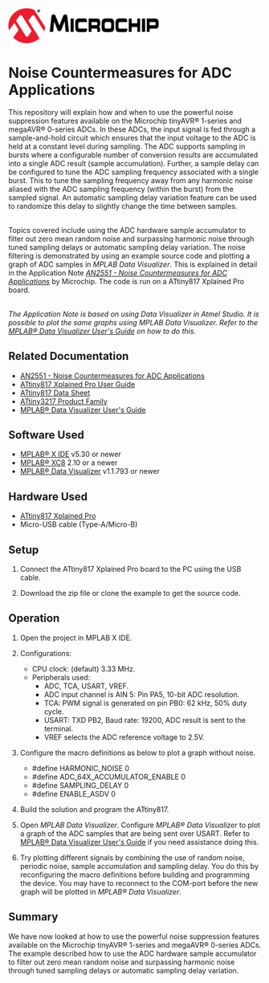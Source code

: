 <!-- Please do not change this html logo with link -->
<a href="https://www.microchip.com" rel="nofollow"><img src="images/microchip.png" alt="MCHP" width="300"/></a>

# Noise Countermeasures for ADC Applications

This repository will explain how and when to use the powerful noise suppression features available on the Microchip tinyAVR® 1-series and megaAVR® 0-series ADCs. In these ADCs, the input signal is fed through a sample-and-hold circuit which ensures that the input voltage to the ADC is held at a constant level during sampling. The ADC supports sampling in bursts where a configurable number of conversion results are accumulated into a single ADC result (sample accumulation). Further, a sample delay can be configured to tune the ADC sampling frequency associated with a single burst. This to tune the sampling frequency away from any harmonic noise aliased with the ADC sampling frequency (within the burst) from the sampled signal. An automatic sampling delay variation feature can be used to randomize this delay to slightly change the time between samples.

<br/> Topics covered include using the ADC hardware sample accumulator to filter out zero mean random noise and surpassing harmonic noise through tuned sampling delays or automatic sampling delay variation. The noise filtering is demonstrated by using an example source code and plotting a graph of ADC samples in *MPLAB Data Visualizer*. This is explained in detail in the Application Note [*AN2551 - Noise Countermeasures for ADC Applications*](www.microchip.com/DS00002551) by Microchip. The code is run on a ATtiny817 Xplained Pro board. 

<br/>*The Application Note is based on using Data Visualizer in Atmel Studio. It is possible to plot the same graphs using MPLAB Data Visualizer. Refer to the [MPLAB® Data Visualizer User's Guide](www.microchip.com/DS-50003001) on how to do this.*

## Related Documentation

- [AN2551 - Noise Countermeasures for ADC Applications](www.microchip.com/DS00002551)
- [ATtiny817 Xplained Pro User Guide](www.microchip.com/DS50002684)
- [ATtiny817 Data Sheet](www.microchip.com/DS40001901)
- [ATtiny3217 Product Family](https://www.microchip.com/design-centers/8-bit/avr-mcus/device-selection/attiny3217y)
- [MPLAB® Data Visualizer User's Guide](www.microchip.com/DS-50003001)

## Software Used

- [MPLAB® X IDE](http://www.microchip.com/mplab/mplab-x-ide) v5.30 or newer
- [MPLAB® XC8](http://www.microchip.com/mplab/compilers) 2.10 or a newer
- [MPLAB® Data Visualizer](https://gallery.microchip.com/packages/MPLAB-Data-Visualizer-Standalone(Windows)/) v1.1.793 or newer

## Hardware Used

- [ATtiny817 Xplained Pro](https://www.microchip.com/DevelopmentTools/ProductDetails/attiny817-xpro)
- Micro-USB cable (Type-A/Micro-B)

## Setup

1. Connect the ATtiny817 Xplained Pro board to the PC using the USB cable.

2. Download the zip file or clone the example to get the source code.

## Operation
1. Open the project in MPLAB X IDE.

2. Configurations:
    - CPU clock: (default) 3.33 MHz.
    - Peripherals used:
        - ADC, TCA, USART, VREF.
        - ADC input channel is AIN 5: Pin PA5, 10-bit ADC resolution.
        - TCA: PWM signal is generated on pin PB0: 62 kHz, 50% duty cycle.
        - USART: TXD PB2, Baud rate: 19200, ADC result is sent to the terminal.
        - VREF selects the ADC reference voltage to 2.5V.

3. Configure the macro definitions as below to plot a graph without noise.
    - #define HARMONIC_NOISE 0
    - #define ADC_64X_ACCUMULATOR_ENABLE 0
    - #define SAMPLING_DELAY 0
    - #define ENABLE_ASDV 0

4. Build the solution and program the ATtiny817. 
    
5. Open *MPLAB Data Visualizer*. Configure *MPLAB® Data Visualizer* to plot a graph of the ADC samples that are being sent over USART. Refer to [MPLAB® Data Visualizer User's Guide](www.microchip.com/DS-50003001) if you need assistance doing this. 

5. Try plotting different signals by combining the use of random noise, periodic noise, sample accumulation and sampling delay. You do this by reconfiguring the macro definitions before building and programming the device. You may have to reconnect to the COM-port before the new graph will be plotted in *MPLAB® Data Visualizer*.


## Summary
  We have now looked at how to use the powerful noise suppression features available on the Microchip tinyAVR® 1-series and megaAVR® 0-series ADCs. The example described how to use the ADC hardware sample accumulator to filter out zero mean random noise and surpassing harmonic noise through tuned sampling delays or automatic sampling delay variation.